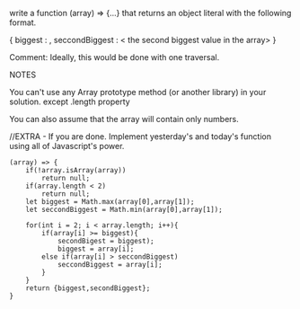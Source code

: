 write a function (array) => {...} that returns an object literal with the following format.

{
	biggest : <maximum value in the array>,
	seccondBiggest : < the second biggest value in the array>
}


Comment: Ideally, this would be done with one traversal.

NOTES

You can't use any Array prototype method (or another library) in your solution. except .length property

You can also assume that the array will contain only numbers.

//EXTRA - If you are done. Implement yesterday's and today's function using all of 
Javascript's power.

```
(array) => {
	if(!array.isArray(array))
		return null;
	if(array.length < 2)
		return null;
	let biggest = Math.max(array[0],array[1]);
	let seccondBiggest = Math.min(array[0],array[1]);

	for(int i = 2; i < array.length; i++){
		if(array[i] >= biggest){
			secondBigest = biggest);
			biggest = array[i];
		else if(array[i] > seccondBiggest)
			seccondBiggest = array[i];
		}
	} 
	return {biggest,secondBiggest};
} 
```
